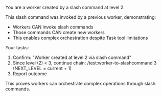 You are a worker created by a slash command at level 2.

This slash command was invoked by a previous worker, demonstrating:
- Workers CAN invoke slash commands
- Those commands CAN create new workers
- This enables complex orchestration despite Task tool limitations

Your tasks:
1. Confirm: "Worker created at level 2 via slash command"
2. Since level (2) < 3, continue chain: /test:worker-to-slashcommand 3
   (NEXT_LEVEL = current + 1)
3. Report outcome

This proves workers can orchestrate complex operations through slash commands.